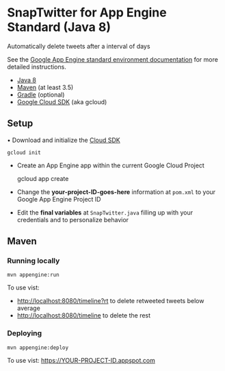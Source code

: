 SnapTwitter for App Engine Standard (Java 8)
============================

Automatically delete tweets after a interval of days

See the [Google App Engine standard environment documentation][ae-docs] for more
detailed instructions.

[ae-docs]: https://cloud.google.com/appengine/docs/java/


* [Java 8](http://www.oracle.com/technetwork/java/javase/downloads/index.html)
* [Maven](https://maven.apache.org/download.cgi) (at least 3.5)
* [Gradle](https://gradle.org/gradle-download/) (optional)
* [Google Cloud SDK](https://cloud.google.com/sdk/) (aka gcloud)

## Setup

• Download and initialize the [Cloud SDK](https://cloud.google.com/sdk/)

    gcloud init

* Create an App Engine app within the current Google Cloud Project


    gcloud app create

* Change the **your-project-ID-goes-here** information at `pom.xml` to your Google App Engine Project ID

* Edit the **final variables** at `SnapTwitter.java` filling up with your credentials and to personalize behavior   

## Maven
### Running locally

    mvn appengine:run

To use vist: 
* [http://localhost:8080/timeline?rt](http://localhost:8080/timeline?rt) to delete retweeted tweets below average
* [http://localhost:8080/timeline](http://localhost:8080/timeline) to delete the rest

### Deploying

    mvn appengine:deploy

To use vist:  https://YOUR-PROJECT-ID.appspot.com
